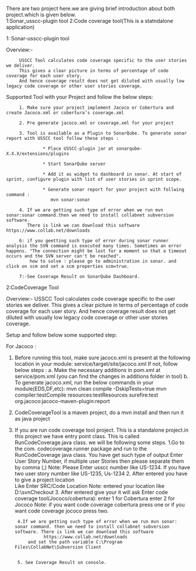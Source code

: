 There are two project here.we are giving brief  introduction about both project.which is given below.  
  1:Sonar_usscc-plugin tool
  2:Code coverage tool(This is a statndalone application)
  
1: Sonar-usscc-plugin tool

Overview:- 

         USSCC Tool calculates code coverage specific to the user stories we deliver.
         This gives a clear picture in terms of percentage of code coverage for each user story.
         And hence coverage result does not get diluted with usually low legacy code coverage or other user stories coverage.   

Supported Tool with your Project and follow the below steps:
        
         1. Make sure your project implement Jacoco or Cobertura and create Jacoco.xml or cobertura’s coverage.xml
         
         2. Pre generate jacoco.xml or coverage.xml for your project
         
         3. Tool is available as a Plugin to SonarQube. To generate sonar report with USSCC tool follow these steps :

                  * Place USSCC-plugin jar at sonarqube-X.X.X/extensions/plugins

                  * Start SonarQube server

                  * Add it as widget to dashboard in sonar. At start of sprint, configure plugin with list of user stories in sprint scope.

                  * Generate sonar report for your project with follwing command :
                     mvn sonar:sonar
        
         4. If we are getting such type of error when we run mvn sonar:sonar command.then we need to install collabnet subversion software.
            There is link we can download this software     https://www.collab.net/downloads

         6: if you geetting such type of error during sonar runner analysis the SVN command is executed many times. Sometimes an error happens. "The connection might be lost for a moment so that a timeout occurs and the SVN server can't be reached".
             how to solve : please go to administration in sonar. and click on scm and set a scm properties scm=true.
             
         7:-See Coverage Result on SonarQube Dashboard.     
         
         
         
2:CodeCoverage Tool     

Overview:- 
         USSCC Tool calculates code coverage specific to the user stories we deliver.
         This gives a clear picture in terms of percentage of code coverage for each user story.
         And hence coverage result does not get diluted with usually low legacy code coverage or other user stories coverage.   

Setup and follow below some supported  step:

For Jacoco :
1) Before running this tool, make sure jacoco.xml is present at the following location in your module: service/target/site/jacoco.xml
	If not, follow below steps : 
	a. Make the necessary additions in pom.xml at service/pom.xml (you can find the changes in additions folder in tool)
	b. To generate jacoco.xml, run the below commands in your module(EDS,DF,etc):
		mvn clean compile -DskipTests=true
		mvn compiler:testCompile resources:testResources surefire:test org.jacoco:jacoco-maven-plugin:report
		
2) CodeCoverageTool is a maven project, do a mvn install and then run it as java project

3) If you are run code coverage tool project. This is a standalone project.in this project we have entry point class. This is called  RunCodeCoverage.java class.
   we will be following some steps.
       1.Go to the com. codecoverage.runner package and  run  to the RunCodeCoverage  java class.
         You have get such type of output
              Enter User Story Number, if multiple user Stories then please separate them       by comma (,)
        Note: Please Enter usscc number like US-1234. If you have two user story number like US-1235, Us-1234
       2. After entered you have to give a project location  
          Like Enter SRC/Code Location
          Note: entered your location like D:\svnCheckout
       3. After entered give your it will ask
         Enter code coverage tool(Jococo/cobertura):
          enter 1 for Cobertura
          enter 2 for Jococo
          Note: if you want  code coverage cobertura press one or if you want  code coverage jococo press two.

        4.If we are getting such type of error when we run mvn sonar: sonar command. then we need to install collabnet subversion software. There is link we can download this software 
                  https://www.collab.net/downloads
            and set the path variable C:\Program Files\CollabNet\Subversion Client


        5. See Coverage Result on console.





